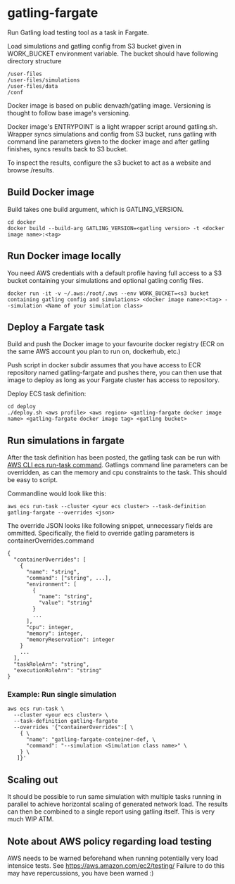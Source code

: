 # gatling-fargate
Run Gatling load testing tool as a task in Fargate.

Load simulations and gatling config from S3 bucket given in WORK_BUCKET environment variable. The bucket should have following directory structure

```
/user-files
/user-files/simulations
/user-files/data
/conf
```

Docker image is based on public denvazh/gatling image. Versioning is thought to follow base image's versioning.

Docker image's ENTRYPOINT is a light wrapper script around gatling.sh. Wrapper syncs simulations and config from S3 bucket, runs gatling with command line parameters given to the docker image and after gatling finishes, syncs results back to S3 bucket.

To inspect the results, configure the s3 bucket to act as a website and browse /results.

## Build Docker image

Build takes one build argument, which is GATLING_VERSION.

```
cd docker
docker build --build-arg GATLING_VERSION=<gatling version> -t <docker image name>:<tag>
```

## Run Docker image locally


You need AWS credentials with a default profile having full access to a S3 bucket containing your simulations and optional gatling config files.

 ```
 docker run -it -v ~/.aws:/root/.aws --env WORK_BUCKET=<s3 bucket containing gatling config and simulations> <docker image name>:<tag> --simulation <Name of your simulation class>
 ```

## Deploy a Fargate task

Build and push the Docker image to your favourite docker registry (ECR on the same AWS account you plan to run on, dockerhub, etc.)

Push script in docker subdir assumes that you have access to ECR repository named gatling-fargate and pushes there, you can then use that image to deploy as long as your Fargate cluster has access to repository.

Deploy ECS task definition:
```
cd deploy
./deploy.sh <aws profile> <aws region> <gatling-fargate docker image name> <gatling-fargate docker image tag> <gatling bucket>
```

## Run simulations in fargate

After the task definition has been posted, the gatling task can be run with [AWS CLI ecs run-task command](https://docs.aws.amazon.com/cli/latest/reference/ecs/run-task.html). Gatlings command line parameters can be overridden, as can the memory and cpu constraints to the task. This should be easy to script.

Commandline would look like this:

```
aws ecs run-task --cluster <your ecs cluster> --task-definition gatling-fargate --overrides <json>
```

The override JSON looks like following snippet, unnecessary fields are ommitted. Specifically, the field to override gatling parameters is containerOverrides.command

```
{
  "containerOverrides": [
    {
      "name": "string",
      "command": ["string", ...],
      "environment": [
        {
          "name": "string",
          "value": "string"
        }
        ...
      ],
      "cpu": integer,
      "memory": integer,
      "memoryReservation": integer
    }
    ...
  ],
  "taskRoleArn": "string",
  "executionRoleArn": "string"
}
```

### Example: Run single simulation

```
aws ecs run-task \
  --cluster <your ecs cluster> \
  --task-definition gatling-fargate 
  --overrides '{"containerOverrides":[ \
    { \
      "name": "gatling-fargate-conteiner-def, \
      "command": "--simulation <Simulation class name>" \
    } \
   ]}'
```

## Scaling out

It should be possible to run same simulation with multiple tasks running in parallel to achieve horizontal scaling of generated network load. The results can then be combined to a single report using gatling itself. This is very much WIP ATM.

## Note about AWS policy regarding load testing

AWS needs to be warned beforehand when running potentially very load intensice tests. See https://aws.amazon.com/ec2/testing/ Failure to do this may have repercussions, you have been warned :)
